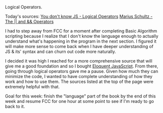 Logical Operators.

Today's sources:
[You don't know JS - Logical Operators](https://github.com/getify/You-Dont-Know-JS/blob/master/types%20&%20grammar/ch4.md#operators--and-)
[Marius Schultz - The || and && Operators](https://blog.mariusschulz.com/2016/05/25/the-andand-and-operator-in-javascript)

I had to step away from FCC for a moment after completing Basic Algorithm scripting because I realize that I don't know the language enough to actually understand what's happening in the program in the next section. I figured it will make more sense to come back when I have deeper understanding of JS & its' syntax and can churn out code more naturally.

I decided it was high I reached for a more comprehensive source that will give me a good foundation and so I bought [Eloquent JavaScript](http://eloquentjavascript.net/). From there, going through logical operators gave me a pause. Given how much they can minimize the code, I wanted to have complete understanding of how they work and how to use them. The sources listed at the top of the page were extremely helpful with that.

Goal for this week: finish the "language" part of the book by the end of this week and resume FCC for one hour at some point to see if I'm ready to go back to it.

